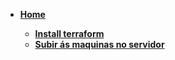 * [**Home**](README.md)

    * [**Install terraform**](Install.md)
    * [**Subir ás maquinas no servidor**](upserver.md)
